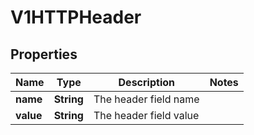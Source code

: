 

# V1HTTPHeader

## Properties

Name | Type | Description | Notes
------------ | ------------- | ------------- | -------------
**name** | **String** | The header field name | 
**value** | **String** | The header field value | 




